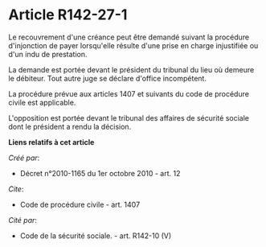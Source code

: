 # Article R142-27-1

Le recouvrement d'une créance peut être demandé suivant la procédure d'injonction de payer lorsqu'elle résulte d'une prise en
charge injustifiée ou d'un indu de prestation. 

La demande est portée devant le président du tribunal du lieu où demeure le débiteur. Tout autre juge se déclare d'office
incompétent. 

La procédure prévue aux articles 1407 et suivants du code de procédure civile est applicable.

L'opposition est portée devant le tribunal des affaires de sécurité sociale dont le président a rendu la décision.

**Liens relatifs à cet article**

_Créé par_:

  - Décret n°2010-1165 du 1er octobre 2010 - art. 12

_Cite_:

  - Code de procédure civile - art. 1407

_Cité par_:

  - Code de la sécurité sociale. - art. R142-10 (V)
